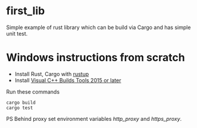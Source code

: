 # first_lib

Simple example of rust library which can be build via Cargo and has simple unit test.

# Windows instructions from scratch

 * Install Rust, Cargo with [rustup](https://www.rust-lang.org/en-US/install.html)
 * Install [Visual C++ Builds Tools 2015 or later](https://visualstudio.microsoft.com/ru/thank-you-downloading-visual-studio/?sku=BuildTools&rel=15)

Run these commands

```
cargo build
cargo test
```

PS Behind proxy set environment variables *http_proxy* and *https_proxy*.